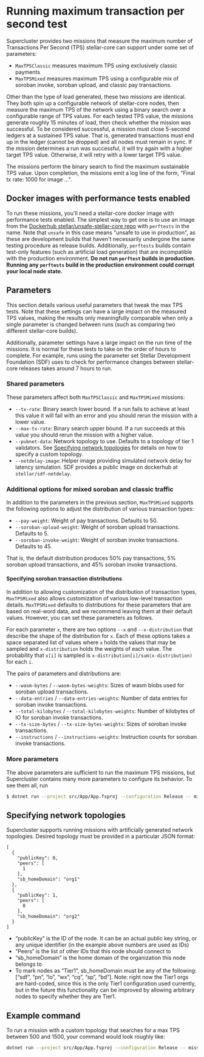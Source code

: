 # Running maximum transaction per second test

Supercluster provides two missions that measure the maximum number of Transactions Per Second (TPS) stellar-core can support under some set of parameters:
* `MaxTPSClassic` measures maximum TPS using exclusively classic payments
* `MaxTPSMixed` measures maximum TPS using a configurable mix of soroban invoke, soroban upload, and classic pay transactions.

Other than the type of load generated, these two missions are identical. They both spin up a configurable network of stellar-core nodes, then measure the maximum TPS of the network using a binary search over a configurable range of TPS values. For each tested TPS value, the missions generate roughly 15 minutes of load, then check whether the mission was successful. To be considered successful, a mission must close 5-second ledgers at a sustained TPS value. That is, generated transactions must end up in the ledger (cannot be dropped) and all nodes must remain in sync. If the mission determines a run was successful, it will try again with a higher target TPS value. Otherwise, it will retry with a lower target TPS value.

The missions perform the binary search to find the maximum sustainable TPS value. Upon completion, the missions emit a log line of the form, "Final tx rate: 1000 for image ...".

## Docker images with performance tests enabled

To run these missions, you'll need a stellar-core docker image with performance tests enabled. The simplest way to get one is to use an image from the [Dockerhub stellar/unsafe-stellar-core repo](https://hub.docker.com/r/stellar/unsafe-stellar-core/tags) with `perftests` in the name. Note that `unsafe` in this case means "unsafe to use in production", as these are development builds that haven't necessarily undergone the same testing procedure as release builds. Additionally, `perftests` builds contain test-only features (such as artificial load generation) that are incompatible with the production environment. **Do not run `perftest` builds in production. Running any `perftests` build in the production environment could corrupt your local node state.**

## Parameters

This section details various useful parameters that tweak the max TPS tests. Note that these settings can have a large impact on the measured TPS values, making the results only meaningfully comparable when only a single parameter is changed between runs (such as comparing two different stellar-core builds).

Additionally, parameter settings have a large impact on the run time of the missions. It is normal for these tests to take on the order of hours to complete. For example, runs using the parameter set Stellar Development Foundation (SDF) uses to check for performance changes between stellar-core releases takes around 7 hours to run.

### Shared parameters

These parameters affect both `MaxTPSClassic` and `MaxTPSMixed` missions:

* `--tx-rate`: Binary search lower bound. If a run fails to achieve at least this value it will fail with an error and you should rerun the mission with a lower value.
* `--max-tx-rate`: Binary search upper bound. If a run succeeds at this value you should rerun the mission with a higher value.
* `--pubnet-data`: Network topology to use. Defaults to a topology of tier 1 validators. See [Specifying network topologies](#specifying-network-topologies) for details on how to specify a custom topology.
* `--netdelay-image`: Helper image providing simulated network delay for latency simulation. SDF provides a public image on dockerhub at `stellar/sdf-netdelay`.

### Additional options for mixed soroban and classic traffic

In addition to the parameters in the previous section, `MaxTPSMixed` supports the following options to adjust the distribution of various transaction types:

* `--pay-weight`: Weight of pay transactions. Defaults to 50.
* `--soroban-upload-weight`: Weight of soroban upload transactions. Defaults to 5.
* `--soroban-invoke-weight`: Weight of soroban invoke transactions. Defaults to 45.

That is, the default distribution produces 50% pay transactions, 5% soroban upload transactions, and 45% soroban invoke transactions.

#### Specifying soroban transaction distributions

In addition to allowing customization of the distribution of transaction types, `MaxTPSMixed` also allows customization of various low-level transaction details. `MaxTPSMixed` defaults to distributions for these parameters that are based on real-word data, and we recommend leaving them at their default values. However, you can set these parameters as follows.

For each parameter `x`, there are two options `--x` and `--x-distribution` that describe the shape of the distribution for `x`. Each of these options takes a space separated list of values where `x` holds the values that may be sampled and `x-distribution` holds the weights of each value.  The probability that `x[i]` is sampled is `x-distribution[i]/sum(x-distribution)` for each `i`.

The pairs of parameters and distributions are:

* `--wasm-bytes` / `--wasm-bytes-weights`: Sizes of wasm blobs used for soroban upload transactions.
* `--data-entries` / `--data-entries-weights`: Number of data entries for soroban invoke transactions.
* `--total-kilobytes` / `--total-kilobytes-weights`: Number of kilobytes of IO for soroban invoke transactions.
* `--tx-size-bytes` / `--tx-size-bytes-weights`: Sizes of soroban invoke transactions.
* `--instructions` / `--instructions-weights`: Instruction counts for soroban invoke transactions.

### More parameters

The above parameters are sufficient to run the maximum TPS missions, but Supercluster contains many more parameters to configure its behavior. To see them all, run

```bash
$ dotnet run --project src/App/App.fsproj --configuration Release -- mission --help
```

## Specifying network topologies

Supercluster supports running missions with artificially generated network topologies. Desired topology must be provided in a particular JSON format:
```
[
  {
    "publicKey": 0,
    "peers": [
      1
    ],
    "sb_homeDomain": "org1"
  },
  {
    "publicKey": 1,
    "peers": [
      0
    ],
    "sb_homeDomain": "org2"
  }
]
```
- “publicKey” is the ID of the node. It can be an actual public key string, or any unique identifier (in the example above numbers are used as IDs)
- “Peers“ is the list of other IDs that this node should connect to
- “sb_homeDomain” is the home domain of the organization this node belongs to
- To mark nodes as “Tier1”, sb_homeDomain must be any of the following: [“sdf”, “pn”, “lo”, “wx”, “cq”, “sp”, “bd”]. Note: right now the Tier1 orgs are hard-coded, since this is the only Tier1 configuration used currently, but in the future this functionality can be improved by allowing arbitrary nodes to specify whether they are Tier1.

## Example command

To run a mission with a custom topology that searches for a max TPS between 500 and 1500, your command would look roughly like:
```bash
dotnet run --project src/App/App.fsproj --configuration Release -- mission MaxTPSClassic --image=stellar/unsafe-stellar-core:<stellar-core-perftest-build> --netdelay-image=stellar/sdf-netdelay:latest --pubnet-data=generated-overlay-topology.json --tx-rate=500 --max-tx-rate=1500
```